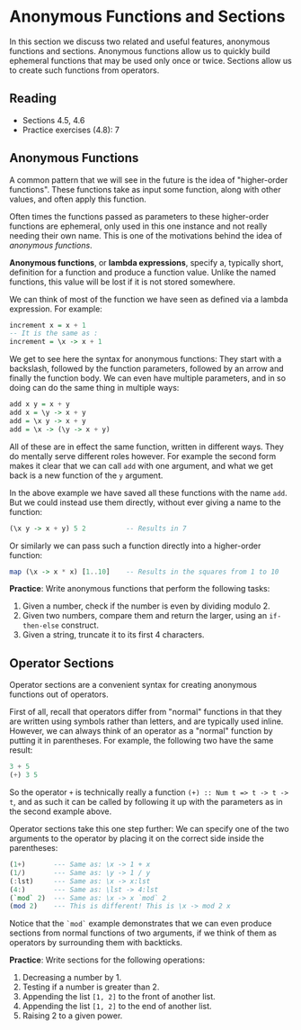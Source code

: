 # Anonymous Functions and Sections

In this section we discuss two related and useful features, anonymous functions and sections. Anonymous functions allow us to quickly build ephemeral functions that may be used only once or twice. Sections allow us to create such functions from operators.

## Reading

- Sections 4.5, 4.6
- Practice exercises (4.8): 7

## Anonymous Functions

A common pattern that we will see in the future is the idea of "higher-order functions". These functions take as input some function, along with other values, and often apply this function.

Often times the functions passed as parameters to these higher-order functions are ephemeral, only used in this one instance and not really needing their own name. This is one of the motivations behind the idea of *anonymous functions*.

**Anonymous functions**, or **lambda expressions**, specify a, typically short, definition for a function and produce a function value. Unlike the named functions, this value will be lost if it is not stored somewhere.

We can think of most of the function we have seen as defined via a lambda expression. For example:
```haskell
increment x = x + 1
-- It is the same as :
increment = \x -> x + 1
```
We get to see here the syntax  for anonymous functions: They start with a backslash, followed by the function parameters, followed by an arrow and finally the function body. We can even have multiple parameters, and in so doing can do the same thing in multiple ways:
```haskell
add x y = x + y
add x = \y -> x + y
add = \x y -> x + y
add = \x -> (\y -> x + y)
```
All of these are in effect the same function, written in different ways. They do mentally serve different roles however. For example the second form makes it clear that we can call `add` with one argument, and what we get back is a new function of the `y` argument.

In the above example we have saved all these functions with the name `add`. But we could instead use them directly, without ever giving a name to the function:
```haskell
(\x y -> x + y) 5 2          -- Results in 7
```
Or similarly we can pass such a function directly into a higher-order function:
```haskell
map (\x -> x * x) [1..10]    -- Results in the squares from 1 to 10
```

**Practice**: Write anonymous functions that perform the following tasks:

1. Given a number, check if the number is even by dividing modulo 2.
2. Given two numbers, compare them and return the larger, using an `if-then-else` construct.
3. Given a string, truncate it to its first 4 characters.

## Operator Sections

Operator sections are a convenient syntax for creating anonymous functions out of operators.

First of all, recall that operators differ from "normal" functions in that they are written using symbols rather than letters, and are typically used inline. However, we can always think of an operator as a "normal" function by putting it in parentheses. For example, the following two have the same result:
```haskell
3 + 5
(+) 3 5
```
So the operator `+` is technically really a function `(+) :: Num t => t -> t -> t`, and as such it can be called by following it up with the parameters as in the second example above.

Operator sections take this one step further: We can specify one of the two arguments to the operator by placing it on the correct side inside the parentheses:
```haskell
(1+)       --- Same as: \x -> 1 + x
(1/)       --- Same as: \y -> 1 / y
(:lst)     --- Same as: \x -> x:lst
(4:)       --- Same as: \lst -> 4:lst
(`mod` 2)  --- Same as: \x -> x `mod` 2
(mod 2)    --- This is different! This is \x -> mod 2 x
```
Notice that the `` `mod` `` example demonstrates that we can even produce sections from normal functions of two arguments, if we think of them as operators by surrounding them with backticks.

**Practice**: Write sections for the following operations:

1. Decreasing a number by 1.
2. Testing if a number is greater than 2.
3. Appending the list `[1, 2]` to the front of another list.
4. Appending the list `[1, 2]` to the end of another list.
5. Raising 2 to a given power.
